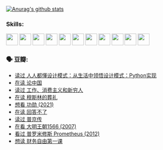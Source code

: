 
[![Anurag's github stats](https://github-readme-stats.vercel.app/api?username=w940853815)](https://github.com/anuraghazra/github-readme-stats)

### Skills:

<code><img height="32" src="https://cdn.jsdelivr.net/npm/simple-icons@v5/icons/python.svg"></code>
<code><img height="32" src="https://cdn.jsdelivr.net/npm/simple-icons@v5/icons/javascript.svg"></code>
<code><img height="32" src="https://cdn.jsdelivr.net/npm/simple-icons@v5/icons/django.svg"></code>
<code><img height="32" src="https://cdn.jsdelivr.net/npm/simple-icons@v5/icons/flask.svg"></code>
<code><img height="32" src="https://cdn.jsdelivr.net/npm/simple-icons@v5/icons/vuetify.svg"></code>
<code><img height="32" src="https://cdn.jsdelivr.net/npm/simple-icons@v5/icons/git.svg"></code>
<code><img height="32" src="https://cdn.jsdelivr.net/npm/simple-icons@v5/icons/docker.svg"></code>
<code><img height="32" src="https://cdn.jsdelivr.net/npm/simple-icons@v5/icons/postgresql.svg"></code>
<code><img height="32" src="https://cdn.jsdelivr.net/npm/simple-icons@v5/icons/elasticsearch.svg"></code>
<code><img height="32" src="https://cdn.jsdelivr.net/npm/simple-icons@v5/icons/macos.svg"></code>
<code><img height="32" src="https://cdn.jsdelivr.net/npm/simple-icons@v5/icons/linux.svg"></code>

### 🗣 豆瓣:

<!-- DOUBAN-ACTIVITIES:START -->
- [读过 人人都懂设计模式：从生活中领悟设计模式：Python实现](https://www.douban.com/people/136069238/status/3806334005/?_i=48225383)
- [在读 论中国](https://www.douban.com/people/136069238/status/3805671678/?_i=48225383)
- [读过 工作、消费主义和新穷人](https://www.douban.com/people/136069238/status/3803834644/?_i=48225383)
- [在读 穆斯林的葬礼](https://www.douban.com/people/136069238/status/3802824932/?_i=48225383)
- [想看 功勋‎ (2021)](https://www.douban.com/people/136069238/status/3802127044/?_i=48225383)
- [在读 回答不了](https://www.douban.com/people/136069238/status/3802078489/?_i=48225383)
- [读过 普京传](https://www.douban.com/people/136069238/status/3802076688/?_i=48225383)
- [在看 大明王朝1566‎ (2007)](https://www.douban.com/people/136069238/status/3800275133/?_i=48225383)
- [看过 普罗米修斯 Prometheus‎ (2012)](https://www.douban.com/people/136069238/status/3795487470/?_i=48225383)
- [想读 财务自由第一课](https://www.douban.com/people/136069238/status/3794955007/?_i=48225383)
<!-- DOUBAN-ACTIVITIES:END -->
<!--
**w940853815/w940853815** is a ✨ _special_ ✨ repository because its `README.md` (this file) appears on your GitHub profile.

Here are some ideas to get you started:

- 🔭 I’m currently working on ...
- 🌱 I’m currently learning ...
- 👯 I’m looking to collaborate on ...
- 🤔 I’m looking for help with ...
- 💬 Ask me about ...
- 📫 How to reach me: ...
- 😄 Pronouns: ...
- ⚡ Fun fact: ...
-->
